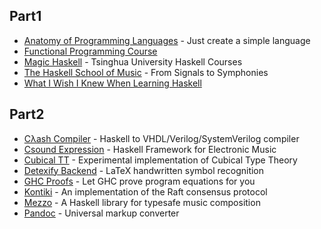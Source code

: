 ## Part1

- [Anatomy of Programming Languages](https://www.cs.utexas.edu/~wcook/anatomy/) - Just create a simple language
- [Functional Programming Course](https://github.com/system-f/fp-course)
- [Magic Haskell](https://github.com/winterland1989/magic-haskell) - Tsinghua University Haskell Courses
- [The Haskell School of Music](https://www.cs.yale.edu/homes/hudak/Papers/HSoM.pdf) - From Signals to Symphonies
- [What I Wish I Knew When Learning Haskell](https://github.com/sdiehl/wiwinwlh)

## Part2

- [Cλash Compiler](https://github.com/clash-lang/clash-compiler) - Haskell to VHDL/Verilog/SystemVerilog compiler
- [Csound Expression](https://github.com/spell-music/csound-expression) - Haskell Framework for Electronic Music 
- [Cubical TT](https://github.com/mortberg/cubicaltt) - Experimental implementation of Cubical Type Theory
- [Detexify Backend](https://github.com/kirel/detexify-hs-backend) - LaTeX handwritten symbol recognition
- [GHC Proofs](https://github.com/nomeata/ghc-proofs) - Let GHC prove program equations for you 
- [Kontiki](https://github.com/NicolasT/kontiki) - An implementation of the Raft consensus protocol 
- [Mezzo](https://github.com/DimaSamoz/mezzo) - A Haskell library for typesafe music composition
- [Pandoc](https://github.com/jgm/pandoc) - Universal markup converter 

